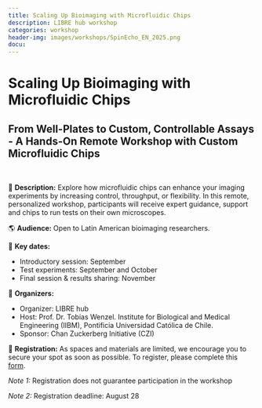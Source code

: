 ```yaml
---
title: Scaling Up Bioimaging with Microfluidic Chips
description: LIBRE hub workshop
categories: workshop
header-img: images/workshops/SpinEcho_EN_2025.png
docu: 
---
```


# Scaling Up Bioimaging with Microfluidic Chips
## From Well-Plates to Custom, Controllable Assays - A Hands-On Remote Workshop with Custom Microfluidic Chips

<br>

🧪 **Description:** Explore how microfluidic chips can enhance your imaging experiments by increasing control, throughput, or flexibility. In this remote, personalized workshop, participants will receive expert guidance, support and chips to run tests on their own microscopes. 

🌎 **Audience:** Open to Latin American bioimaging researchers.

📅 **Key dates:**
- Introductory session: September
- Test experiments: September and October
- Final session & results sharing: November

🏢 **Organizers:**
- Organizer: LIBRE hub 
- Host:  Prof. Dr. Tobias Wenzel. Institute for Biological and Medical Engineering (IIBM), Pontificia Universidad Católica de Chile.
- Sponsor: Chan Zuckerberg Initiative (CZI)

📝 **Registration:**
As spaces and materials are limited, we encourage you to secure your spot as soon as possible. To register, please complete this [form](https://docs.google.com/forms/d/e/1FAIpQLScvdtn9Vbfd0bY46JZhkVSZ4dmkT_Fw6nwgb4Ri5QCkmpfflQ/viewform).

_Note 1:_ Registration does not guarantee participation in the workshop

_Note 2:_ Registration deadline: August 28